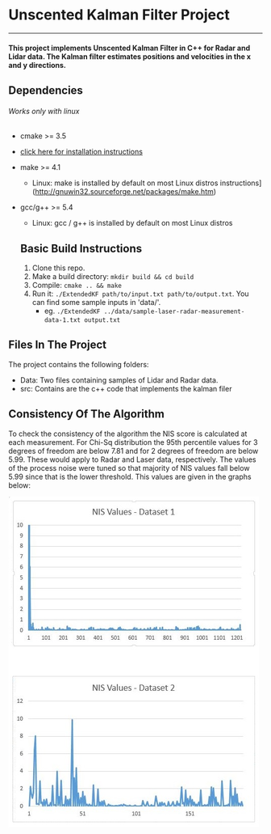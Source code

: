 # Unscented Kalman Filter Project
---
#### This project implements Unscented Kalman Filter in C++ for Radar and Lidar data. The Kalman filter estimates positions and velocities in the x and y directions.

## Dependencies
###### Works only with linux

* cmake >= 3.5
 * [click here for installation instructions](https://cmake.org/install/)
* make >= 4.1
  * Linux: make is installed by default on most Linux distros
 instructions](http://gnuwin32.sourceforge.net/packages/make.htm)
* gcc/g++ >= 5.4
  * Linux: gcc / g++ is installed by default on most Linux distros

  ## Basic Build Instructions
  1. Clone this repo.
  2. Make a build directory: `mkdir build && cd build`
  3. Compile: `cmake .. && make`
  4. Run it: `./ExtendedKF path/to/input.txt path/to/output.txt`. You can find
     some sample inputs in 'data/'.
      - eg. `./ExtendedKF ../data/sample-laser-radar-measurement-data-1.txt output.txt`

## Files In The Project

The project contains the following folders:
* Data: Two files containing samples of Lidar and Radar data.
* src: Contains are the c++ code that implements the kalman filer

## Consistency Of The Algorithm

To check the consistency of the algorithm the NIS score is calculated at each measurement. For Chi-Sq distribution the 95th percentile values for 3 degrees of freedom are below 7.81 and for 2 degrees of freedom are below 5.99. These would apply to Radar and Laser data, respectively. The values of the process noise were tuned so that majority of NIS values fall below 5.99 since that is the lower threshold. This values are given in the graphs below:

![](NIS_Values.JPG)
